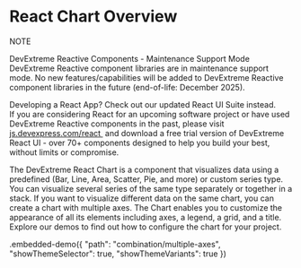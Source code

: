 # React Chart Overview

<div class="alert-note">
      <div>
      <div class="note-start">NOTE</div>
          <p>
            <div class="part-title">DevExtreme Reactive Components - Maintenance Support Mode</div>
            DevExtreme Reactive component libraries are in maintenance support mode.
            No new features/capabilities will be added to DevExtreme Reactive component
            libraries in the future (end-of-life: December 2025).
          </p>
          <p>
            <div class="part-title">Developing a React App? Check out our updated React UI Suite instead.</div>
            If you are considering React for an upcoming software project or
            have used DevExtreme Reactive components in the past, please visit&nbsp;
            <a
              href="https://js.devexpress.com/react/"
              target="_blank"
              rel="noopener noreferrer"
            >
              js.devexpress.com/react
            </a>
            &nbsp;and download a free trial version of DevExtreme React UI - over 70+ components
            designed to help you build your best, without limits or compromise.
          </p>
      </div>
    </div>

The DevExtreme React Chart is a component that visualizes data using a predefined (Bar, Line, Area, Scatter, Pie, and more) or custom series type. You can visualize several series of the same type separately or together in a stack. If you want to visualize different data on the same chart, you can create a chart with multiple axes. The Chart enables you to customize the appearance of all its elements including axes, a legend, a grid, and a title. Explore our demos to find out how to configure the chart for your project.

.embedded-demo({ "path": "combination/multiple-axes", "showThemeSelector": true, "showThemeVariants": true })
